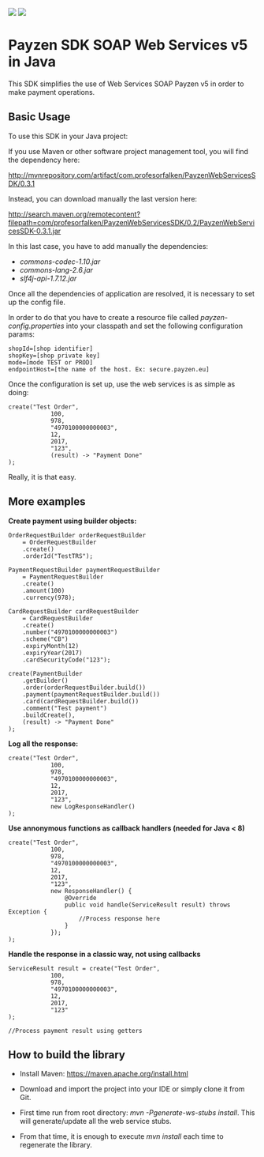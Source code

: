 ![](https://img.shields.io/maven-central/v/com.profesorfalken/PayzenWebServicesSDK.svg)
![](https://img.shields.io/github/license/profesorfalken/PayzenWebServicesSDK.svg)

# Payzen SDK SOAP Web Services v5 in Java #

This SDK simplifies the use of Web Services SOAP Payzen v5 in order to make payment operations. 

## Basic Usage ##
To use this SDK in your Java project:

If you use Maven or other software project management tool, you will find the dependency here:

http://mvnrepository.com/artifact/com.profesorfalken/PayzenWebServicesSDK/0.3.1

Instead, you can download manually the last version here:

http://search.maven.org/remotecontent?filepath=com/profesorfalken/PayzenWebServicesSDK/0.2/PayzenWebServicesSDK-0.3.1.jar

In this last case, you have to add manually the dependencies:

- *commons-codec-1.10.jar*
- *commons-lang-2.6.jar*
- *slf4j-api-1.7.12.jar*

Once all the dependencies of application are resolved, it is necessary to set up the config file.

In order to do that you have to create a resource file called *payzen-config.properties* into your classpath and set the following configuration params:

    shopId=[shop identifier]
    shopKey=[shop private key]
    mode=[mode TEST or PROD]
    endpointHost=[the name of the host. Ex: secure.payzen.eu]


Once the configuration is set up, use the web services is as simple as doing: 

    create("Test Order",
                100, 
                978,
                "4970100000000003",
                12,
                2017,
                "123",
                (result) -> "Payment Done"
    );
 
Really, it is that easy.



## More examples ##

**Create payment using builder objects:** 

    OrderRequestBuilder orderRequestBuilder
        = OrderRequestBuilder
        .create()
        .orderId("TestTRS");

    PaymentRequestBuilder paymentRequestBuilder
        = PaymentRequestBuilder
        .create()
        .amount(100)
        .currency(978);

    CardRequestBuilder cardRequestBuilder
        = CardRequestBuilder
        .create()
        .number("4970100000000003")
        .scheme("CB")
        .expiryMonth(12)
        .expiryYear(2017)
        .cardSecurityCode("123");

    create(PaymentBuilder
        .getBuilder()
        .order(orderRequestBuilder.build())
        .payment(paymentRequestBuilder.build())
        .card(cardRequestBuilder.build())
        .comment("Test payment")
        .buildCreate(),
        (result) -> "Payment Done"
    );


**Log all the response:**

    create("Test Order",
                100, 
                978,
                "4970100000000003",
                12,
                2017,
                "123",
                new LogResponseHandler()
    );


**Use annonymous functions as callback handlers (needed for Java < 8)**


    create("Test Order",
                100, 
                978,
                "4970100000000003",
                12,
                2017,
                "123",
                new ResponseHandler() {
		            @Override
		            public void handle(ServiceResult result) throws Exception {
		                //Process response here
		            }
		        });
    );


**Handle the response in a classic way, not using callbacks**

    ServiceResult result = create("Test Order",
                100, 
                978,
                "4970100000000003",
                12,
                2017,
                "123"
    );

    //Process payment result using getters

## How to build the library ##


- Install Maven: https://maven.apache.org/install.html

- Download and import the project into your IDE or simply clone it from Git.

- First time run from root directory: *mvn -Pgenerate-ws-stubs install*. This will generate/update all the web service stubs.

- From that time, it is enough to execute *mvn install* each time to regenerate the library.
